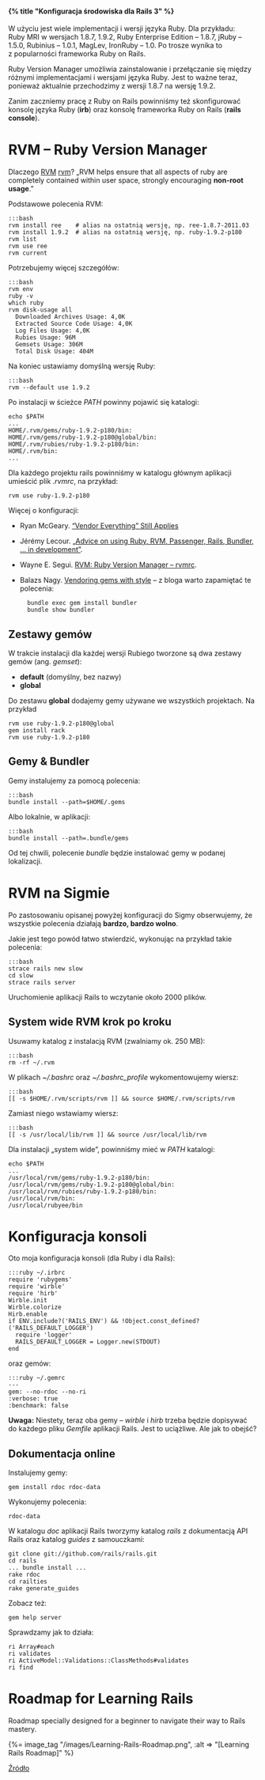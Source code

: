 #### {% title "Konfiguracja środowiska dla Rails 3" %}

W użyciu jest wiele implementacji i wersji języka Ruby. Dla przykładu:
Ruby MRI w wersjach 1.8.7, 1.9.2, Ruby Enterprise Edition – 1.8.7,
jRuby – 1.5.0, Rubinius – 1.0.1, MagLev, IronRuby – 1.0.  Po trosze
wynika to z popularności frameworka Ruby on Rails.

Ruby Version Manager umożliwia zainstalowanie i przełączanie
się między różnymi implementacjami i wersjami języka Ruby.
Jest to ważne teraz, ponieważ aktualnie przechodzimy z wersji
1.8.7 na wersję 1.9.2.

Zanim zaczniemy pracę z Ruby on Rails powinniśmy też skonfigurować
konsolę języka Ruby (**irb**) oraz konsolę frameworka Ruby on Rails
(**rails console**).


# RVM – Ruby Version Manager

Dlaczego [RVM] [rvm]?
„RVM helps ensure that all aspects of ruby are completely contained
within user space, strongly encouraging **non-root usage**.”

Podstawowe polecenia RVM:

    :::bash
    rvm install ree    # alias na ostatnią wersję, np. ree-1.8.7-2011.03
    rvm install 1.9.2  # alias na ostatnią wersję, np. ruby-1.9.2-p180
    rvm list
    rvm use ree
    rvm current

Potrzebujemy więcej szczegółów:

    :::bash
    rvm env
    ruby -v
    which ruby
    rvm disk-usage all
      Downloaded Archives Usage: 4,0K
      Extracted Source Code Usage: 4,0K
      Log Files Usage: 4,0K
      Rubies Usage: 96M
      Gemsets Usage: 306M
      Total Disk Usage: 404M

Na koniec ustawiamy domyślną wersję Ruby:

    :::bash
    rvm --default use 1.9.2

Po instalacji w ścieżce *PATH* powinny pojawić się katalogi:

    echo $PATH
    ...
    HOME/.rvm/gems/ruby-1.9.2-p180/bin:
    HOME/.rvm/gems/ruby-1.9.2-p180@global/bin:
    HOME/.rvm/rubies/ruby-1.9.2-p180/bin:
    HOME/.rvm/bin:
    ...

Dla każdego projektu rails powinniśmy w katalogu głównym aplikacji
umieścić plik *.rvmrc*, na przykład:

    rvm use ruby-1.9.2-p180

Więcej o konfiguracji:

* Ryan McGeary.
  [“Vendor Everything” Still Applies](http://ryan.mcgeary.org/2011/02/09/vendor-everything-still-applies/)
* Jérémy Lecour.
  [„Advice on using Ruby, RVM, Passenger, Rails, Bundler, … in development”](http://jeremy.wordpress.com/2010/08/19/ruby-rvm-passenger-rails-bundler-in-development/).
* Wayne E. Segui.
  [RVM: Ruby Version Manager – rvmrc](http://rvm.beginrescueend.com/workflow/rvmrc/).
* Balazs Nagy. [Vendoring gems with style](http://blog.js.hu/2011/05/18/vendoring-gems-with-style/) –
  z bloga warto zapamiętać te polecenia:

        bundle exec gem install bundler
        bundle show bundler


## Zestawy gemów

W trakcie instalacji dla każdej wersji Rubiego
tworzone są dwa zestawy gemów (ang. *gemset*):

* **default** (domyślny, bez nazwy)
* **global**

Do zestawu **global** dodajemy gemy używane
we wszystkich projektach. Na przykład

    rvm use ruby-1.9.2-p180@global
    gem install rack
    rvm use ruby-1.9.2-p180


## Gemy & Bundler

Gemy instalujemy za pomocą polecenia:

    :::bash
    bundle install --path=$HOME/.gems

Albo lokalnie, w aplikacji:

    :::bash
    bundle install --path=.bundle/gems


Od tej chwili, polecenie *bundle* będzie instalować gemy
w podanej lokalizacji.


# RVM na Sigmie

Po zastosowaniu opisanej powyżej konfiguracji do Sigmy
obserwujemy, że wszystkie polecenia działają **bardzo, bardzo wolno**.

Jakie jest tego powód łatwo stwierdzić, wykonując na przykład
takie polecenia:

    :::bash
    strace rails new slow
    cd slow
    strace rails server

Uruchomienie aplikacji Rails to wczytanie około 2000 plików.


## System wide RVM krok po kroku

Usuwamy katalog z instalacją RVM (zwalniamy ok. 250 MB):

    :::bash
    rm -rf ~/.rvm

W plikach *~/.bashrc* oraz *~/.bashrc_profile* wykomentowujemy wiersz:

    :::bash
    [[ -s $HOME/.rvm/scripts/rvm ]] && source $HOME/.rvm/scripts/rvm

Zamiast niego wstawiamy wiersz:

    :::bash
    [[ -s /usr/local/lib/rvm ]] && source /usr/local/lib/rvm

Dla instalacji „system wide”, powinniśmy mieć w *PATH* katalogi:

    echo $PATH
    ...
    /usr/local/rvm/gems/ruby-1.9.2-p180/bin:
    /usr/local/rvm/gems/ruby-1.9.2-p180@global/bin:
    /usr/local/rvm/rubies/ruby-1.9.2-p180/bin:
    /usr/local/rvm/bin:
    /usr/local/rubyee/bin


# Konfiguracja konsoli

Oto moja konfiguracja konsoli (dla Ruby i dla Rails):

    :::ruby ~/.irbrc
    require 'rubygems'
    require 'wirble'
    require 'hirb'
    Wirble.init
    Wirble.colorize
    Hirb.enable
    if ENV.include?('RAILS_ENV') && !Object.const_defined?('RAILS_DEFAULT_LOGGER')
      require 'logger'
      RAILS_DEFAULT_LOGGER = Logger.new(STDOUT)
    end

oraz gemów:

    :::ruby ~/.gemrc
    ---
    gem: --no-rdoc --no-ri
    :verbose: true
    :benchmark: false

**Uwaga:** Niestety, teraz oba gemy – *wirble* i *hirb*
trzeba będzie dopisywać do każdego pliku *Gemfile* aplikacji Rails.
Jest to uciążliwe. Ale jak to obejść?


## Dokumentacja online

Instalujemy gemy:

    gem install rdoc rdoc-data

Wykonujemy polecenia:

    rdoc-data

W katalogu *doc* aplikacji Rails tworzymy katalog *rails* z dokumentacją
API Rails oraz katalog *guides* z samouczkami:

    git clone git://github.com/rails/rails.git
    cd rails
    ... bundle install ...
    rake rdoc
    cd railties
    rake generate_guides

Zobacz też:

    gem help server

Sprawdzamy jak to działa:

    ri Array#each
    ri validates
    ri ActiveModel::Validations::ClassMethods#validates
    ri find


# Roadmap for Learning Rails

Roadmap specially designed for a beginner to navigate their way to Rails mastery.

{%= image_tag "/images/Learning-Rails-Roadmap.png", :alt => "[Learning Rails Roadmap]" %}

[Źródło](http://techiferous.com/2010/07/roadmap-for-learning-rails/)


[rvm]: http://rvm.beginrescueend.com/ "Ruby Version Manager"
